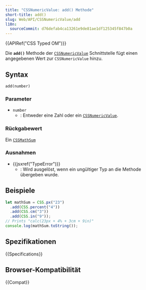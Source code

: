 ```yaml
---
title: "CSSNumericValue: add() Methode"
short-title: add()
slug: Web/API/CSSNumericValue/add
l10n:
  sourceCommit: d76defab4ca13261e9de81ae1df125345f847b0a
---
```


{{APIRef("CSS Typed OM")}}

Die **`add()`** Methode der
[`CSSNumericValue`](/de/docs/Web/API/CSSNumericValue) Schnittstelle fügt einen angegebenen Wert zur
`CSSNumericValue` hinzu.

## Syntax

```js-nolint
add(number)
```

### Parameter

- `number`
  - : Entweder eine Zahl oder ein [`CSSNumericValue`](/de/docs/Web/API/CSSNumericValue).

### Rückgabewert

Ein [`CSSMathSum`](/de/docs/Web/API/CSSMathSum)

### Ausnahmen

- {{jsxref("TypeError")}}
  - : Wird ausgelöst, wenn ein ungültiger Typ an die Methode übergeben wurde.

## Beispiele

```js
let mathSum = CSS.px("23")
  .add(CSS.percent("4"))
  .add(CSS.cm("3"))
  .add(CSS.in("9"));
// Prints "calc(23px + 4% + 3cm + 9in)"
console.log(mathSum.toString());
```

## Spezifikationen

{{Specifications}}

## Browser-Kompatibilität

{{Compat}}
